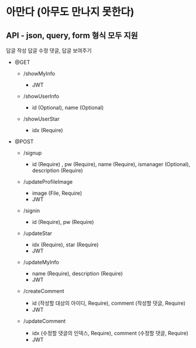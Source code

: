 <!-- e.Static("/image", "profileimage")
	e.GET("/signin", controller.SignIn)
	e.GET("/showUserInfo", controller.ShowUserInfo)
	e.POST("/signup", controller.SignUp)
	e.POST("/updateProfileImage", controller.UpdateProfileImage, middleware.JWT([]byte("secret")), jwt.VerifyAccessToken) -->

# 아만다 (아무도 만나지 못한다)

## API - json, query, form 형식 모두 지원
답글 작성
답글 수정
댓글, 답글 보여주기

- @GET 
    - /showMyInfo
        - JWT
        
    - /showUserInfo
        - id (Optional), name (Optional)
    
    - /showUserStar
        - idx (Require)

- @POST
    - /signup
        - id (Require) , pw (Require), name (Require), ismanager (Optional), description (Require)

    - /updateProfileImage
        - image (File, Require)
        - JWT

    - /signin
        - id (Require), pw (Require)

    - /updateStar
        - idx (Require), star (Require)
        - JWT
    
    - /updateMyInfo
        - name (Require), description (Require)
        - JWT 
    
    - /createComment
        - id (작성할 대상의 아이디, Require), comment (작성할 댓글, Require)
        - JWT
        
    - /updateComment
        - idx (수정할 댓글의 인덱스, Require), comment (수정할 댓글, Require)
        - JWT